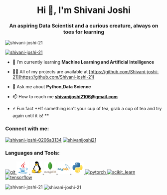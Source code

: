 <h1 align="center">Hi 👋, I'm Shivani Joshi</h1>
<h3 align="center">An aspiring Data Scientist and a curious creature, always on toes for learning</h3>

<p align="left"> <img src="https://komarev.com/ghpvc/?username=shivani-joshi-21&label=Profile%20views&color=0e75b6&style=flat" alt="shivani-joshi-21" /> </p>

<p align="left"> <a href="https://github.com/ryo-ma/github-profile-trophy"><img src="https://github-profile-trophy.vercel.app/?username=shivani-joshi-21" alt="shivani-joshi-21" /></a> </p>

- 🌱 I’m currently learning **Machine Learning and Artificial Intelligence**

- 👨‍💻 All of my projects are available at [https://github.com/Shivani-joshi-21](https://github.com/Shivani-joshi-21)

- 💬 Ask me about **Python,Data Science**

- 📫 How to reach me **shivanijoshi2106@gmail.com**

- ⚡ Fun fact **If something isn't your cup of tea, grab a cup of tea and try again until it is! **

<h3 align="left">Connect with me:</h3>
<p align="left">
<a href="https://linkedin.com/in/shivani-joshi-0206a3134" target="blank"><img align="center" src="https://raw.githubusercontent.com/rahuldkjain/github-profile-readme-generator/neutral-icons/src/images/icons/Social/linked-in-alt.svg" alt="shivani-joshi-0206a3134" height="30" width="40" /></a>
<a href="https://www.hackerrank.com/shivanijoshi21" target="blank"><img align="center" src="https://raw.githubusercontent.com/rahuldkjain/github-profile-readme-generator/neutral-icons/src/images/icons/Social/hackerrank.svg" alt="shivanijoshi21" height="30" width="40" /></a>
</p>

<h3 align="left">Languages and Tools:</h3>
<p align="left"> <a href="https://git-scm.com/" target="_blank"> <img src="https://www.vectorlogo.zone/logos/git-scm/git-scm-icon.svg" alt="git" width="40" height="40"/> </a> <a href="https://www.java.com" target="_blank"> <img src="https://raw.githubusercontent.com/devicons/devicon/master/icons/java/java-original.svg" alt="java" width="40" height="40"/> </a> <a href="https://www.linux.org/" target="_blank"> <img src="https://raw.githubusercontent.com/devicons/devicon/master/icons/linux/linux-original.svg" alt="linux" width="40" height="40"/> </a> <a href="https://www.mongodb.com/" target="_blank"> <img src="https://raw.githubusercontent.com/devicons/devicon/master/icons/mongodb/mongodb-original-wordmark.svg" alt="mongodb" width="40" height="40"/> </a> <a href="https://www.mysql.com/" target="_blank"> <img src="https://raw.githubusercontent.com/devicons/devicon/master/icons/mysql/mysql-original-wordmark.svg" alt="mysql" width="40" height="40"/> </a> <a href="https://www.python.org" target="_blank"> <img src="https://raw.githubusercontent.com/devicons/devicon/master/icons/python/python-original.svg" alt="python" width="40" height="40"/> </a> <a href="https://pytorch.org/" target="_blank"> <img src="https://www.vectorlogo.zone/logos/pytorch/pytorch-icon.svg" alt="pytorch" width="40" height="40"/> </a> <a href="https://scikit-learn.org/" target="_blank"> <img src="https://upload.wikimedia.org/wikipedia/commons/0/05/Scikit_learn_logo_small.svg" alt="scikit_learn" width="40" height="40"/> </a> <a href="https://www.tensorflow.org" target="_blank"> <img src="https://www.vectorlogo.zone/logos/tensorflow/tensorflow-icon.svg" alt="tensorflow" width="40" height="40"/> </a> </p>

<p><img align="left" src="https://github-readme-stats.vercel.app/api/top-langs?username=shivani-joshi-21&show_icons=true&locale=en&layout=compact" alt="shivani-joshi-21" /></p>

<p>&nbsp;<img align="center" src="https://github-readme-stats.vercel.app/api?username=shivani-joshi-21&show_icons=true&locale=en" alt="shivani-joshi-21" /></p>
